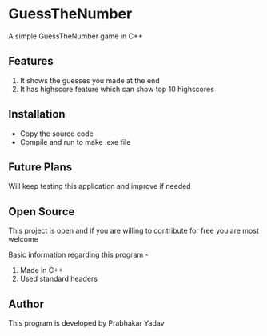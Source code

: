 # GuessTheNumber
A simple GuessTheNumber game in C++ 

## Features 
1. It shows the guesses you made at the end
2. It has highscore feature which can show top 10 highscores

## Installation 
- Copy the source code 
- Compile and run to make .exe file

## Future Plans
Will keep testing this application and improve if needed

## Open Source 
This project is open and if you are willing to contribute for free you are most welcome 

Basic information regarding this program -
1. Made in C++
2. Used standard headers 

## Author
This program is developed by Prabhakar Yadav